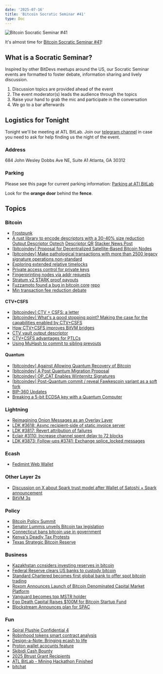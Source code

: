 ```yaml
---
date: '2025-07-16'
title: 'Bitcoin Socratic Seminar #41'
type: Doc
---
```


![Bitcoin Socratic Seminar #41](/bitcoin-socratic-seminar-41.jpg)

It's almost time for <a href="https://www.meetup.com/atlantabitdevs/">Bitcoin Socratic Seminar #41</a>!

## What is a Socratic Seminar?

Inspired by other BitDevs meetups around the US, our Socratic Seminar events are formatted to foster debate, information sharing and lively discussion.

1. Discussion topics are provided ahead of the event
2. The event moderator(s) leads the audience through the topics
3. Raise your hand to grab the mic and participate in the conversation
4. We go to a bar afterwards

## Logistics for Tonight

Tonight we'll be meeting at ATL BitLab. Join our <a href="https://atlantabitdevs.org/telegram/" target="_blank">telegram channel</a> in case you need to ask for help finding us the night of the event.

### Address

684 John Wesley Dobbs Ave NE,
Suite A1
Atlanta, GA 30312

### Parking

Please see this page for current parking information: <a href="https://atlbitlab.com/parking-at-atl-bitlab">Parking at ATl BitLab</a>

Look for the **orange door** behind the **fence**.

## Topics

### Bitcoin

- [Frostpunk](https://spiralbtc.substack.com/p/nerd-of-the-month-frostpunk)
- [A rust library to encode descriptors with a 30-40% size reduction](https://delvingbitcoin.org/t/a-rust-library-to-encode-descriptors-with-a-30-40-size-reduction/1804) [Output Descriptor Optech](https://bitcoinops.org/en/newsletters/2025/07/11/#:~:text=Josh%20Doman%20posted%20to%20Delving%20Bitcoin%20to%20announce%20a%20library%20he%E2%80%99s%20written%20that%20encodes%20output%20script%20descriptors%20into%20a%20binary%20format%20that%20reduces%20their%20size%20by%20about%2040%25.) [Descriptor QR](https://descriptorqr.org) [Stacker News Post](https://stacker.news/items/1042205)
- [[bitcoindev] Proposal for Decentralized Satellite-Based Bitcoin Nodes](https://groups.google.com/g/bitcoindev/c/57_6D3O8RZg/m/cTzolEEkBwAJ)
- [[bitcoindev] Make pathological transactions with more than 2500 legacy signature operations non-standard](https://groups.google.com/g/bitcoindev/c/u2Bz1Ms8_lA/m/AdgOwwLUBQAJ)
- [Exploring extended relative timelocks](https://delvingbitcoin.org/t/exploring-extended-relative-timelocks/1818)
- [Private access control for private keys](https://delvingbitcoin.org/t/chain-code-delegation-private-access-control-for-bitcoin-keys/1837)
- [Fingerprinting nodes via addr requests](https://delvingbitcoin.org/t/fingerprinting-nodes-via-addr-requests/1786#:~:text=When%20a%20node,%2318991.)
- [Stratum v2 STARK proof payouts](https://x.com/dimahledba/status/1935354385795592491#:~:text=We%27ve%20developed%20a%20prototype%20within%20Stratum%20v2%20that%20leverages%20STARK%20proofs%20to%20achieve%20a%20more%20trustless%20system%20and%20better%20preserve%20the%20strategies%20of%20individual%20miners.)
- [Fuzzamoto found a bug in bitcoin core](https://x.com/dergoegge/status/1936093236226871794) [repo](hub.com/dergoegge/fuzzamoto)
- [Min transaction fee reduction debate](https://github.com/bitcoin/bitcoin/pull/32959)

#### CTV+CSFS

- [[bitcoindev] CTV + CSFS: a letter](https://groups.google.com/g/bitcoindev/c/KJF6A55DPJ8/m/ZWhVgOm7AQAJ)
- [[bitcoindev] What's a good stopping point? Making the case for the capabilities enabled by CTV+CSFS](https://groups.google.com/g/bitcoindev/c/-qJc1EWQzY0/m/9O_ga58aAwAJ)
- [How CTV+CSFS improves BitVM bridges](https://delvingbitcoin.org/t/how-ctv-csfs-improves-bitvm-bridges/1591/25)
- [CTV vault output descriptor](https://delvingbitcoin.org/t/ctv-vault-output-descriptor/1766)
- [CTV+CSFS advantages for PTLCs](https://delvingbitcoin.org/t/ctv-csfs-can-we-reach-consensus-on-a-first-step-towards-covenants/1509/80)
- [Using MuHash to commit to sibling prevouts](https://delvingbitcoin.org/t/understanding-and-mitigating-a-op-ctv-footgun-the-unsatisfiable-utxo/1809/12)

#### Quantum

- [[bitcoindev] Against Allowing Quantum Recovery of Bitcoin](https://groups.google.com/g/bitcoindev/c/uUK6py0Yjq0/m/UOcjKudiAwAJ)
- [[bitcoindev] A Post Quantum Migration Proposal](https://groups.google.com/g/bitcoindev/c/uEaf4bj07rE/m/RMkPWnrSBwAJ)
- [[bitcoindev] OP_CAT Enables Winternitz Signatures](https://groups.google.com/g/bitcoindev/c/Zx_NMqZH65Y/m/LV5zE15qAQAJ)
- [[bitcoindev] Post-Quantum commit / reveal Fawkescoin variant as a soft fork](https://groups.google.com/g/bitcoindev/c/LpWOcXMcvk8/m/DjaiWnViAQAJ)
- [BIP-360 Updates](https://delvingbitcoin.org/t/changes-to-bip-360-pay-to-quantum-resistant-hash-p2qrh/1811)
- [Breaking a 5-bit ECDSA key with a Quantum Computer](https://x.com/stevetipp/status/1938386823178530936)

### Lightning

- [Reimagining Onion Messages as an Overlay Layer](https://delvingbitcoin.org/t/reimagining-onion-messages-as-an-overlay-layer/1799)
- [LDK #3618: Async recipient-side of static invoice server](https://github.com/lightningdevkit/rust-lightning/issues/3618)
- [LDK #3817: Revert attribution of failures](https://github.com/lightningdevkit/rust-lightning/pull/3817)
- [Eclair #3110: Increase channel spent delay to 72 blocks](https://github.com/ACINQ/eclair/pull/3110)
- [LDK #3873: Follow-ups #3741: Exchange splice_locked messages](https://github.com/lightningdevkit/rust-lightning/pull/3873)

### Ecash

- [Fedimint Web Wallet](https://x.com/Harsh_dev098/status/1933888486139978085)

### Other Layer 2s

- [Discussion on X about Spark trust model after Wallet of Satoshi + Spark announcement](https://x.com/TheBlueMatt/status/1940179770735829432)
- [BitVM 3s](https://bitvm.org/bitvm3.pdf)

### Policy

- [Bitcoin Policy Summit](https://www.btcpolicysummit.org/)
- [Senator Lummis unveils Bitcoin tax legislation](https://www.lummis.senate.gov/press-releases/lummis-unveils-digital-asset-tax-legislation/)
- [Connecticut bans bitcoin use in government](https://cointelegraph.com/news/connecticut-governor-signs-bill-law-prohibiting-crypto-government)
- [Kenya's Deadly Tax Protests](https://www.cnn.com/2025/07/07/africa/kenya-police-prodemocracy-protests-intl#:~:text=The%20East%20African%20country%20has%20been%20hit%20by%20a%20wave%20of%20bloody%20protests%20that%20began%20last%20year%20over%20an%20unpopular%20finance%20bill%20that%20raised%20taxes%20amid%20a%20cost%2Dof%2Dliving%20crisis.)
- [Texas Strategic Bitcoin Reserve](https://en.wikipedia.org/wiki/Texas_Strategic_Bitcoin_Reserve?utm_source=chatgpt.com)

### Business

- [Kazakhstan ccnsiders investing reserves in bitcoin](https://bitcoinmagazine.com/news/kazakhstan-considers-investing-national-reserves-in-bitcoin)
- [Federal Reserve clears US banks to custody bitcoin](https://www.federalreserve.gov/newsevents/pressreleases/files/bcreg20250714a1.pdf)
- [Standard Chartered becomes first global bank to offer spot bitcoin trading](https://www.coindesk.com/business/2025/07/15/standard-chartered-says-it-s-the-first-global-bank-to-offer-spot-bitcoin-and-ether-trading)
- [Roxom Announces Launch of Bitcoin Denominated Capital Market Platform](https://bitcoinmagazine.com/news/roxom-announces-launch-of-bitcoin-denominated-capital-market-platform-in-september)
- [Vanguard becomes top MSTR holder](https://cryptoslate.com/vanguard-becomes-top-mstr-holder-via-passive-index-fund-despite-snubbing-bitcoin-and-crypto/)
- [Ego Death Capital Raises $100M for Bitcoin Startup Fund](https://bitbo.io/news/ego-death-capital-logo.png/)
- [Blockstream Announces plan for SPAC](https://cointelegraph.com/news/cantor-fitzgerald-plans-3-5b-bitcoin-buy-from-adam-back-s-blockstream-reports)

### Fun

- [Spiral Plushie Confidential 4](https://spiralbtc.substack.com/p/plushie-confidential-4-logistics)
- [Robinhood tokens smart contract analysis](https://x.com/allenf32/status/1940395784605925855)
- [Design-a-Note: Bringing ecash to life](https://habla.news/a/naddr1qvzqqqr4gupzprpfkvsapu7xzdpcst4yjc37s3m3dyxdq4nwgzus7z896dpnd24qqqxnzde4xqurgd3c8qenqd3ssgmp38)
- [Proton wallet acocunts feature](https://x.com/protonwallet/status/1932485335981641968)
- [Skibidi Cash Bounty](https://x.com/pavlenex/status/1942616034747228480)
- [2025 Btrust Grant Recipients](https://x.com/btrustteam/status/1940437346454999290)
- [ATL BitLab - Mining Hackathon Finished](https://www.youtube.com/watch?v=yQjVJcQ9L1M)
- [bitchat](https://github.com/permissionlesstech/bitchat/tree/main)
